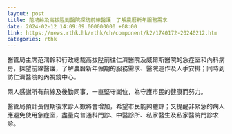 ```yaml
---
layout: post
title: 范鴻齡及高拔陞到醫院探訪前線醫護　了解農曆新年服務需求
date: 2024-02-12 14:09:09.000000000 +08:00
link: https://news.rthk.hk/rthk/ch/component/k2/1740172-20240212.htm
categories: rthk
---
```


醫管局主席范鴻齡和行政總裁高拔陞前往仁濟醫院及威爾斯醫院的急症室和內科病房，探望前線醫護，了解農曆新年假期的服務需求、醫院運作及人手安排；同時到訪仁濟醫院的內視鏡中心。

兩人感謝所有前線及後勤同事，一直堅守崗位，為守護市民的健康而努力。

醫管局預計長假期後求診人數將會增加，希望市民能夠體諒；又提醒非緊急的病人應避免使用急症室，盡量向普通科門診、中醫診所、私家醫生及私家醫院門診求診。
